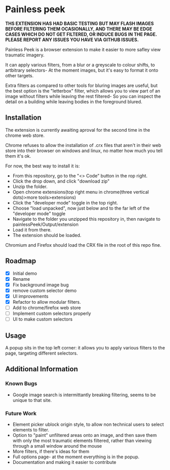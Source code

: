 # Painless peek


**THS EXTENSION HAS HAD BASIC TESTING BUT MAY FLASH IMAGES BEFORE FILTERING THEM OCASIONALLY, AND THERE MAY BE EDGE CASES WHICH DO NOT GET FILTERED, OR INDUCE BUGS IN THE PAGE. PLEASE REPORT ANY ISSUES YOU HAVE VIA GITHUB ISSUES.**

Painless Peek is a browser extension to make it easier to more safley view traumatic imagery. 

It can apply various filters, from a blur or a greyscale to colour shifts, to artbitrary selectors- At the moment images, but it's easy to format it onto other targets.

Extra filters as compared to other tools for bluring images are useful, but the best option is the "letterbox" filter, which allows you to view part of an image without filters while leaving the rest filtered- So you can inspect the detail on a building while leaving bodies in the foreground blured. 

## Installation


The extension is currently awaiting aproval for the second time in the chrome web store. 

Chrome refuses to allow the installation of .crx files that aren't in their web store into their browser on windows and linux, no matter how much you tell them it's ok. 

For now, the best way to install it is:
- From this repository, go to the "<> Code" button in the rop right.
- Click the drop down, and click "download zip"
- Unzip the folder.
- Open chrome extensions(top right menu in chrome(three vertical dots)>more tools>extensions)
- Click the "developer mode" toggle in the top right.
- Choose "load unpacked", now just below and to the far left of the "developer mode" toggle
- Navigate to the folder you unzipped this repository in, then navigate to painlessPeek/Output/extension
- Load it from there.
- The extension should be loaded.

Chromium and Firefox should load the CRX file in the root of this repo fine. 

## Roadmap
- [x] Initial demo
- [x] Rename
- [x] Fix background image bug
- [x] remove custom selector demo
- [x] UI improvements
- [x] Refactor to allow modular filters.
- [ ] Add to chrome/firefox web store
- [ ] Implement custom selectors properly
- [ ] UI to make custom selectors

## Usage
A popup sits in the top left corner: it allows you to apply various filters to the page, targeting different selectors. 

## Additional Information

### Known Bugs
- Google image search is intermittantly breaking filtering, seems to be unique to that site. 

### Future Work
- Element picker ublock origin style, to allow non technical users to select elements to filter.
- Option to "paint" unfiltered areas onto an image, and then save them with only the most traumatic elements filtered, rather than viewing through a small window around the mouse
- More filters, if there's ideas for them
- Full options page- at the moment everything is in the popup.
- Documentation and making it easier to contribute


